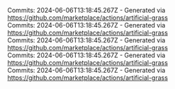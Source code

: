 Commits: 2024-06-06T13:18:45.267Z - Generated via https://github.com/marketplace/actions/artificial-grass
<br>
Commits: 2024-06-06T13:18:45.267Z - Generated via https://github.com/marketplace/actions/artificial-grass
<br>
Commits: 2024-06-06T13:18:45.267Z - Generated via https://github.com/marketplace/actions/artificial-grass
<br>
Commits: 2024-06-06T13:18:45.267Z - Generated via https://github.com/marketplace/actions/artificial-grass
<br>
Commits: 2024-06-06T13:18:45.267Z - Generated via https://github.com/marketplace/actions/artificial-grass
<br>

